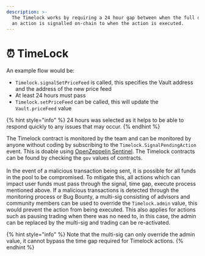 ```yaml
---
description: >-
  The Timelock works by requiring a 24 hour gap between when the full details of
  an action is signalled on-chain to when the action is executed.
---
```


# ⏰ TimeLock

An example flow would be:

* `Timelock.signalSetPriceFeed` is called, this specifies the Vault address and the address of the new price feed
* At least 24 hours must pass
* `Timelock.setPriceFeed` can be called, this will update the `Vault.priceFeed` value

{% hint style="info" %}
24 hours was selected as it helps to be able to respond quickly to any issues that may occur.
{% endhint %}

The Timelock contract is monitored by the team and can be monitored by anyone without coding by subscribing to the `Timelock.SignalPendingAction` event. This is doable using [OpenZeppelin Sentinel](https://openzeppelin.com/defender/). The Timelock contracts can be found by checking the `gov` values of contracts.\
\
In the event of a malicious transaction being sent, it is possible for all funds in the pool to be compromised. To mitigate this, all actions which can impact user funds must pass through the signal, time gap, execute process mentioned above. If a malicious transactions is detected through the monitoring process or Bug Bounty, a multi-sig consisting of advisors and community members can be used to override the `Timelock.admin` value, this would prevent the action from being executed. This also applies for actions such as pausing trading when there was no need to, in this case, the admin can be replaced by the multi-sig and trading can be re-activated.

{% hint style="info" %}
Note that the multi-sig can only override the admin value, it cannot bypass the time gap required for Timelock actions.
{% endhint %}
